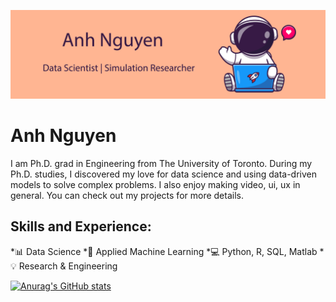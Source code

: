 ![Data Scientist and Simulation Researcher](https://github.com/avtnguyen/avtnguyen/blob/main/github_banner.png)
# Anh Nguyen
I am Ph.D. grad in Engineering from The University of Toronto. During my Ph.D. studies, I discovered my love for data science and using data-driven models to solve complex problems. I also enjoy making video, ui, ux in general. You can check out my projects for more details.
 
## Skills and Experience:
*📊 Data Science
*🔬 Applied Machine Learning
*💻 Python, R, SQL, Matlab
*💡 Research & Engineering

[![Anurag's GitHub stats](https://github-readme-stats.vercel.app/api?username=avtnguyen)](https://github.com/anuraghazra/github-readme-stats)



